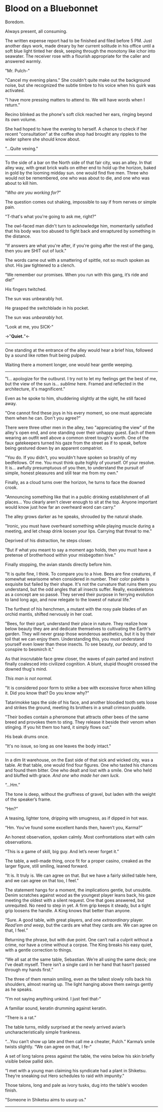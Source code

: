 # Blood on a Bluebonnet

Boredom.

Always present, all consuming. 

The written expense report had to be finished and filed before 5 PM. Just another days work, made dreary by her current solitude in his office until a soft blue light tinted her desk, seeping through the monotony like ichor into seawater. The receiver rose with a flourish appropriate for the caller and answered warmly.

"Mr. Pulch-"

"Cancel my evening plans." She couldn't quite make out the background noise, but she recognized the subtle timbre to his voice when his quirk was activated. 

"I have more pressing matters to attend to. We will have words when I return."

Recino blinked as the phone's soft click reached her ears, ringing beyond its own volume.

She had hoped to have the evening to herself. A chance to check if her recent "consultation" at the coffee shop had brought any ripples to the wider sphere she should know about.

"...Quite vexing."

-----------

To the side of a bar on the North side of that fair city, was an alley. In that alley way, with great brick walls on either end to hold up the horizon, baked in gold by the looming midday sun. one would find five men. Three who would not be remembered, one who was about to die, and one who was about to kill him.

"*Who are you working for?*"

The question comes out shaking, impossible to say if from nerves or simple pain.

"T-that's what you're going to ask me, right?"

The owl-faced man didn't turn to acknowledge him, momentarily satisfied that his body was too abused to fight back and enraptured by something in the distance.

"If answers are what you're after, if you're going after the rest of the gang, then you are SHIT out of luck."

The words came out with a smattering of spittle, not so much spoken as shot. His jaw tightened to a clench. 

“We remember our promises. When you run with this gang, it’s ride and die!”

His fingers twitched.

The sun was unbearably hot.

He grasped the switchblade in his pocket.

The sun was *unbearably* hot.

“Look at me, you SICK-"

->"**Quiet.**"<-

---

One standing at the entrance of the alley would hear a brief hiss, followed by a sound like rotten fruit being pulped.

Waiting there a moment longer, one would hear gentle weeping.

---

"I... apologize for the outburst. I try not to let my feelings get the best of me, but the view of the sun is... *sublime* here. Framed and reflected in the architecture, it's magnificent."

Even as he spoke to him, shuddering slightly at the sight, he still faced away.

"One cannot find these joys in his every moment, so one must appreciate them when he can. Don't you agree?"

There were three other men in the alley, two "appreciating the view" of the alley's open end, and one standing over their unhappy guest. Each of them wearing an outfit well above a common street tough's worth. One of the faux gatekeepers turned his gaze from the street as if to speak, before being gestured down by an apparent compatriot.

"You do. If you didn't, you wouldn't have spoken so brashly of my bedfellows. Of me. You must think quite highly of yourself. Of your resolve. It is… awfully presumptuous of you then, to understand the pursuit of simple, honest pleasures and still tear me from my own."

Finally, as a cloud turns over the horizon, he turns to face the downed crook.

"Announcing something like that in a public drinking establishment of all places... You clearly aren't clever enough to sit at the top. Anyone important would know just how far an overheard word can carry."

The alley grows darker as he speaks, shrouded by the natural shade.

"Ironic, you must have overheard something while playing muscle during a meeting, and let cheap drink loosen your lips. Carrying that threat to me."

Deprived of his distraction, he steps closer.

"But if what you meant to say a moment ago holds, then you must have a pretense of brotherhood within your misbegotten hive."

Finally stopping, the avian stands directly before him.

"It is quite fine, I think. To compare you to a hive. Bees are fine creatures, if somewhat wearisome when considered in number. Their color palette is exquisite but failed by their shape. It's not the curvature that ruins them you understand, but the odd angles that all insects suffer. Really, exoskeletons as a concept are so passé. They served their purpose in ferrying evolution to land long ago, and now relegate to the lowest of natural life."

The furthest of his henchmen, a mutant with the rosy pale blades of an orchid mantis, shifted nervously in her coat.

"Bees, for their part, understand their place in nature. They realize how below beauty they are and dedicate themselves to cultivating the Earth's garden. They will never grasp those wonderous aesthetics, but it is by their toil that we can enjoy them. Understanding this, you must understand yourself even lower than these insects. To see beauty, *our beauty*, and to conspire to besmirch it."

As that inscrutable face grew closer, the waves of pain parted and instinct finally coalesced into civilized cognition. A blunt, stupid thought crossed the downed thug's mind. 

*This man is not normal.*

"It is considered poor form to strike a bee with excessive force when killing it. Did you know that? Do you know why?"

Tatarimokke taps the side of his face, and another bloodied tooth sets loose and strikes the ground, meeting its brothers in a small crimson puddle. 

"Their bodies contain a pheromone that attracts other bees of the same breed and provokes them to sting. They release it beside their venom when stinging. If you hit them too hard, it simply flows out."

His beak drums once.

"It's no issue, so long as one leaves the body intact."

---

In a dim lit warehouse, on the East side of that sick and wicked city, was a table. At that table, one would find four figures. 
One who tasted his chances and found them bitter. 
One who dealt and lost with a smile.
One who held and bluffed with grace.
*And one who made her own luck.*

“…Hm.”

The tone is deep, without the gruffness of gravel, but laden with the weight of the speaker’s frame.

“Hm?”

A teasing, lighter tone, dripping with smugness, as if dipped in hot wax.

“Hm. You’ve found some excellent hands then, haven’t you, Karma?”

An honest observation, spoken calmly. Most confrontations start with calm observations.

“This is a game of skill, big guy. And let’s never forget it.” 

The table, a well-made thing, once fit for a proper casino, creaked as the larger figure, still smiling, leaned forward.

“It is. It truly is. We can agree on that. But we have a fairly skilled table here, and we can agree on that too, I feel.”

The statement hangs for a moment, the implications gentle, but unsubtle. Denim scratches against wood as the youngest player leans back, his gaze meeting the oldest with a silent request. One that goes answered, but unrequited. No need to step in yet. A firm grip keeps it steady, but a tight grip loosens the handle. A King knows that better than anyone.

“Sure. A good table, with great players, and one *extraordinary* player. *Read‘em and weep*, but the cards are what they cards are. We can agree on that, I feel.”

Returning the phrase, but with due point. One can’t nail a culprit without a crime, nor have a crime without a corpse. The King breaks his easy quiet, with a gentle correction to things.

“We all sat at the same table, Sebastian. We’re all using the same deck; one I’ve dealt myself. There isn’t a single card in her hand that hasn’t passed through my hands first.”

The three of them remain smiling, even as the tallest slowly rolls back his shoulders, almost rearing up. The light hanging above them swings gently as he speaks.

“I’m not saying anything unkind. I just feel that-“

A familiar sound, keratin drumming against keratin. 

“There is a rat.”

The table turns, mildly surprised at the newly arrived avian’s uncharacteristically simple frankness.

“…You can’t show up late and then call me a cheater, Pulch.” Karma’s smile twists slightly. “We can agree on that, I fe-“

A set of long talons press against the table, the veins below his skin briefly visible below pallid skin. 

“I met with a young man claiming his syndicate had a plant in Shiketsu. They’re sneaking out Hero schedules to raid with impunity."

Those talons, long and pale as ivory tusks, dug into the table's wooden finish.

"Someone in Shiketsu aims to usurp us."

---